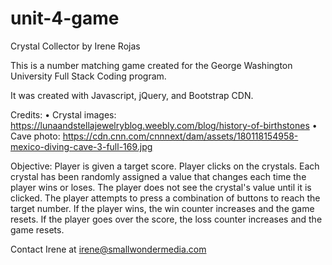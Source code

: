 # unit-4-game
Crystal Collector by Irene Rojas

This is a number matching game created for the George Washington University Full Stack Coding program. 

It was created with Javascript, jQuery, and Bootstrap CDN. 

Credits: 
• Crystal images: https://lunaandstellajewelryblog.weebly.com/blog/history-of-birthstones
• Cave photo: https://cdn.cnn.com/cnnnext/dam/assets/180118154958-mexico-diving-cave-3-full-169.jpg

Objective: Player is given a target score. Player clicks on the crystals. Each crystal has been randomly assigned a value that changes each time the player wins or loses. The player does not see the crystal's value until it is clicked. The player attempts to press a combination of buttons to reach the target number. If the player wins, the win counter increases and the game resets. If the player goes over the score, the loss counter increases and the game resets. 

Contact Irene at irene@smallwondermedia.com